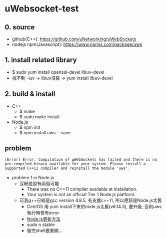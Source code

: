 # uWebsocket-test

## 0. source
* github(C++): https://github.com/uNetworking/uWebSockets
* nodejs npm(Javascript): https://www.npmjs.com/package/uws

## 1. install related library
* $ sudo yum install openssl-devel libuv-devel
* 找不到 -luv -> libuv沒裝 -> yum install libuv-devel 

## 2. build & install
* C++
  * $ make
  * $ sudo make install
* Node.js
  * $ npm init
  * $ npm install uws --save
  
## problem
```
[Error] Error: Compilation of µWebSockets has failed and there is no pre-compiled binary available for your system. Please install a supported C++11 compiler and reinstall the module 'uws'.
```
* problem 1 in Node.js
  * 官網是說有兩個可能
    * There was no C++11 compiler available at installation.
    * Your system is not an official Tier 1 Node.js platform.
  * 可我g++已經是gcc version 4.8.5, 有支援c++11, 所以應該是Node.js太舊
    * CentOS 用 yum install下來的node.js太舊(v6.14.3), 要升級, 否則uws執行時會有error
    * [Node.js更新方法](http://eddychang.me/blog/javascript/58-nodes-update.html)
    * sudo n stable
    * 裝完shell要重開...

